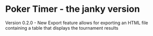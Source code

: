 # Poker Timer - the janky version

Version 0.2.0 - New Export feature allows for exporting an HTML file containing a table that displays the tournament results